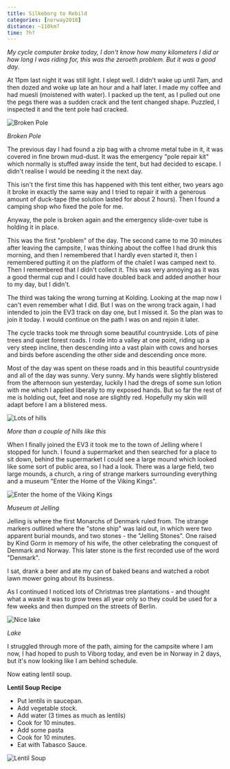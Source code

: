 ```yaml
---
title: Silkeborg to Rebild
categories: [norway2018]
distance: ~110km?
time: 7h?
---
```



*My cycle computer broke today, I don't know how many kilometers I did or how
long I was riding for, this was the zeroeth problem. But it was a good day*.

At 11pm last night it was still light. I slept well. I didn't wake up until
7am, and then dozed and woke up late an hour and a half later. I made my
coffee and had muesli (moistened with water). I packed up the tent, as I
pulled out one the pegs there was a sudden crack and the tent changed shape.
Puzzled, I inspected it and the tent pole had cracked.

![Broken Pole](/images/norway/2018-06-26/IMG_20180626_085347.jpg)

*Broken Pole*

The previous day I had found a zip bag with a chrome metal tube in it, it was
covered in fine brown mud-dust. It was the emergency "pole repair kit" which
normally is stuffed away inside the tent, but had decided to escape. I didn't
realise I would be needing it the next day.


This isn't the first time this has happened with this tent either, two years
ago it broke in exactly the same way and I tried to repair it with a generous
amount of duck-tape (the solution lasted for about 2 hours). Then I found a
camping shop who fixed the pole for me.

Anyway, the pole is broken again and the emergency slide-over tube is holding
it in place.

This was the first "problem" of the day. The second came to me 30 minutes
after leaving the campsite, I was thinking about the coffee I had drunk this
morning, and then I remembered that I hardly even started it, then I
remembered putting it on the platform of the chalet I was camped next to. Then
I remembered that I didn't collect it. This was very annoying as it was a good
thermal cup and I could have doubled back and added another hour to my day,
but I didn't.

The third was taking the wrong turning at Kolding. Looking at the map now I
can't even remember what I did. But I was on the wrong track again, I had
intended to join the EV3 track on day one, but I missed it. So the plan was to
join it today. I would continue on the path I was on and rejoin it later.

The cycle tracks took me through some beautiful countryside. Lots of pine trees
and quiet forest roads. I rode into a valley at one point, riding up a very
steep incline, then descending into a vast plain with cows and horses and
birds before ascending the other side and descending once more.

Most of the day was spent on these roads and in this beautiful countryside and
all of the day was sunny. Very sunny. My hands were slightly blistered from
the afternoon sun yesterday, luckily I had the dregs of some sun lotion with
me which I applied liberally to my exposed hands. But so far the rest of me is
holding out, feet and nose are slightly red. Hopefully my skin will adapt
before I am a blistered mess.

![Lots of hills](/images/norway/2018-06-26/IMG_20180626_121632.jpg)

*More than a couple of hills like this*

When I finally joined the EV3 it took me to the town of Jelling where I
stopped for lunch. I found a supermarket and then searched for a place to sit
down, behind the supermarket I could see a large mound which looked like some
sort of public area, so I had a look. There was a large field, two large
mounds, a church, a ring of strange markers surrounding everything and a
museum "Enter the Home of the Viking Kings".

![Enter the home of the Viking Kings](/images/norway/2018-06-26/IMG_20180626_133421.jpg)

*Museum at Jelling*

Jelling is where the first Monarchs of Denmark ruled from. The strange markers
outlined where the "stone ship" was laid out, in which were two apparent
burial mounds, and two stones - the "Jelling Stones". One raised by Kind Gorm
in memory of his wife, the other celebrating the conquest of Denmark and
Norway. This later stone is the first recorded use of the word "Denmark".

I sat, drank a beer and ate my can of baked beans and watched a robot lawn
mower going about its business.

As I continued I noticed lots of Christmas tree plantations - and thought what
a waste it was to grow trees all year only so they could be used for a few
weeks and then dumped on the streets of Berlin.


![Nice lake](/images/norway/2018-06-26/IMG_20180626_165652.jpg)

*Lake*

I struggled through more of the path, aiming for the campsite where I am now,
I had hoped to push to Viborg today, and even be in Norway in 2 days, but it's
now looking like I am behind schedule.

Now eating lentil soup.

**Lentil Soup Recipe**

- Put lentils in saucepan.
- Add vegetable stock.
- Add water (3 times as much as lentils)
- Cook for 10 minutes.
- Add some pasta
- Cook for 10 minutes.
- Eat with Tabasco Sauce.

![Lentil Soup](/images/norway/2018-06-26/IMG_20180626_200120.jpg)

